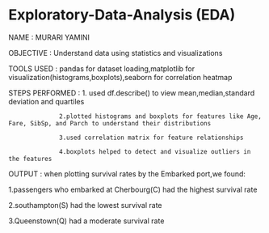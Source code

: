 # Exploratory-Data-Analysis (EDA)

NAME : MURARI YAMINI

OBJECTIVE : Understand data using statistics and visualizations

TOOLS USED : pandas for dataset loading,matplotlib for visualization(histograms,boxplots),seaborn for correlation heatmap

STEPS PERFORMED : 1. used df.describe() to view mean,median,standard deviation and quartiles

                  2.plotted histograms and boxplots for features like Age, Fare, SibSp, and Parch to understand their distributions
                  
                  3.used correlation matrix for feature relationships
                  
                  4.boxplots helped to detect and visualize outliers in the features

OUTPUT : when plotting survival rates by the Embarked port,we found:

1.passengers who embarked at Cherbourg(C) had the highest survival rate

2.southampton(S) had the lowest survival rate

3.Queenstown(Q) had a moderate survival rate                  
